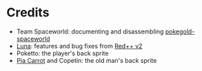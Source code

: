 # Credits

- Team Spaceworld: documenting and disassembling [pokegold-spaceworld](https://github.com/pret/pokegold-spaceworld/)
- [Luna](https://github.com/TheFakeMateo): features and bug fixes from [Red++ v2](https://github.com/TheFakeMateo/rpp-backup)
- Poketto: the player's back sprite
- [Pia Carrot](https://github.com/PiaCarrot/) and Copetin: the old man's back sprite
